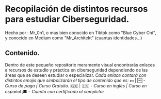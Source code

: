 # Recopilación de distintos recursos para estudiar Ciberseguridad.

Hecho por : Mr_0n1, o mas bien conocido en Tiktok como "Blue Cyber Oni", y conocido en Medium como "Mr_Architekt" (cuantas identidades...)

## Contenido.
Dentro de este pequeño repositorio meramente visual encontrarás enlaces a recursos de estudio y práctica en ciberseguridad dependiendo de las áreas que se deseen estudiar o especializar.
*Cada enlace contará con distintos emojis que simbolizarán el tipo de contenido que es:*
💵 | 🆓 - *Curso de paga | Curso Gratuito.*
🇬🇧 | 🇪🇸 - *Curso en inglés | Curso en español*
🎓 - *Cuenta con certificado al completar*
